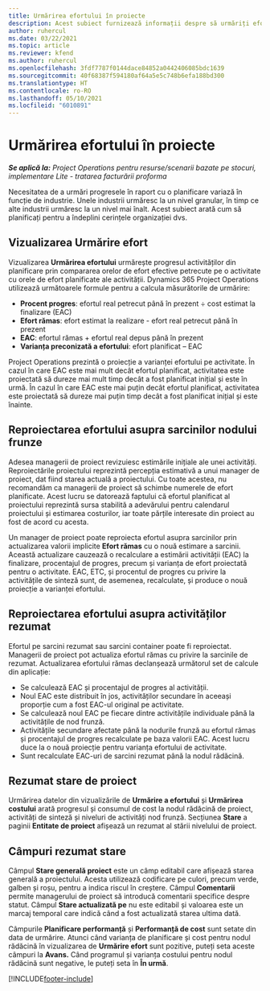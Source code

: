 ```yaml
---
title: Urmărirea efortului în proiecte
description: Acest subiect furnizează informații despre să urmăriți efortul proiectului și progresul lucrului.
author: ruhercul
ms.date: 03/22/2021
ms.topic: article
ms.reviewer: kfend
ms.author: ruhercul
ms.openlocfilehash: 3fdf7787f0144dace84852a0442406085bdc1639
ms.sourcegitcommit: 40f68387f594180af64a5e5c748b6efa188bd300
ms.translationtype: HT
ms.contentlocale: ro-RO
ms.lasthandoff: 05/10/2021
ms.locfileid: "6010891"
---
```

# <a name="project-effort-tracking"></a>Urmărirea efortului în proiecte

_**Se aplică la:** Project Operations pentru resurse/scenarii bazate pe stocuri, implementare Lite - tratarea facturării proforma_

Necesitatea de a urmări progresele în raport cu o planificare variază în funcție de industrie. Unele industrii urmăresc la un nivel granular, în timp ce alte industrii urmăresc la un nivel mai înalt. Acest subiect arată cum să planificați pentru a îndeplini cerințele organizației dvs.

## <a name="effort-tracking-view"></a>Vizualizarea Urmărire efort

Vizualizarea **Urmărirea efortului** urmărește progresul activităților din planificare prin compararea orelor de efort efective petrecute pe o activitate cu orele de efort planificate ale activității. Dynamics 365 Project Operations utilizează următoarele formule pentru a calcula măsurătorile de urmărire:

- **Procent progres**: efortul real petrecut până în prezent ÷ cost estimat la finalizare (EAC) 
- **Efort rămas**: efort estimat la realizare - efort real petrecut până în prezent 
- **EAC**: efortul rămas + efortul real depus până în prezent 
- **Varianța preconizată a efortului**: efort planificat – EAC

Project Operations prezintă o proiecție a varianței efortului pe activitate. În cazul în care EAC este mai mult decât efortul planificat, activitatea este proiectată să dureze mai mult timp decât a fost planificat inițial și este în urmă. În cazul în care EAC este mai puțin decât efortul planificat, activitatea este proiectată să dureze mai puțin timp decât a fost planificat inițial și este înainte.

## <a name="reprojecting-effort-on-leaf-node-tasks"></a>Reproiectarea efortului asupra sarcinilor nodului frunze

Adesea managerii de proiect revizuiesc estimările inițiale ale unei activități. Reproiectările proiectului reprezintă percepția estimativă a unui manager de proiect, dat fiind starea actuală a proiectului. Cu toate acestea, nu recomandăm ca managerii de proiect să schimbe numerele de efort planificate. Acest lucru se datorează faptului că efortul planificat al proiectului reprezintă sursa stabilită a adevărului pentru calendarul proiectului și estimarea costurilor, iar toate părțile interesate din proiect au fost de acord cu acesta.

Un manager de proiect poate reproiecta efortul asupra sarcinilor prin actualizarea valorii implicite **Efort rămas** cu o nouă estimare a sarcinii. Această actualizare cauzează o recalculare a estimării activității (EAC) la finalizare, procentajul de progres, precum și varianța de efort proiectată pentru o activitate. EAC, ETC, și procentul de progres cu privire la activitățile de sinteză sunt, de asemenea, recalculate, și produce o nouă proiecție a varianței efortului.

## <a name="reprojection-of-effort-on-summary-tasks"></a>Reproiectarea efortului asupra activităților rezumat

Efortul pe sarcini rezumat sau sarcini container poate fi reproiectat. Managerii de proiect pot actualiza efortul rămas cu privire la sarcinile de rezumat. Actualizarea efortului rămas declanșează următorul set de calcule din aplicație:

- Se calculează EAC și procentajul de progres al activității.
- Noul EAC este distribuit în jos, activităților secundare în aceeași proporție cum a fost EAC-ul original pe activitate.
- Se calculează noul EAC pe fiecare dintre activitățile individuale până la activitățile de nod frunză. 
- Activitățile secundare afectate până la nodurile frunză au efortul rămas și procentajul de progres recalculate pe baza valorii EAC. Acest lucru duce la o nouă proiecție pentru varianța efortului de activitate. 
- Sunt recalculate EAC-uri de sarcini rezumat până la nodul rădăcină.


## <a name="project-status-summary"></a>Rezumat stare de proiect

Urmărirea datelor din vizualizările de **Urmărire a efortului** și **Urmărirea costului** arată progresul și consumul de cost la nodul rădăcină de proiect, activități de sinteză și niveluri de activități nod frunză. Secțiunea **Stare** a paginii **Entitate de proiect** afișează un rezumat al stării nivelului de proiect.

## <a name="status-summary-fields"></a>Câmpuri rezumat stare

Câmpul **Stare generală proiect** este un câmp editabil care afișează starea generală a proiectului. Acesta utilizează codificare pe culori, precum verde, galben și roșu, pentru a indica riscul în creștere. Câmpul **Comentarii** permite managerului de proiect să introducă comentarii specifice despre statut. Câmpul **Stare actualizată pe** nu este editabil și valoarea este un marcaj temporal care indică când a fost actualizată starea ultima dată.

Câmpurile **Planificare performanță** și **Performanță de cost** sunt setate din data de urmărire. Atunci când varianța de planificare și cost pentru nodul rădăcină în vizualizarea de **Urmărire efort** sunt pozitive, puteți seta aceste câmpuri la **Avans.** Când programul și varianța costului pentru nodul rădăcină sunt negative, le puteți seta în **În urmă**.


[!INCLUDE[footer-include](../includes/footer-banner.md)]
